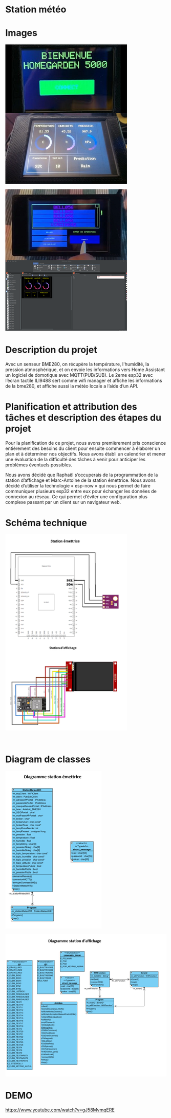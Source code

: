 # Station météo

# Images


<img src="./img/homeGarden5000.jpg"
     alt="homeGarden5000"
     style="float: left; margin-right: 10px;" />

<img src="./img/info.jpg"
     alt="info"
     style="margin-right: 10px;" />

<img src="./img/wifiManager.png"
     alt="wifiManager"
     style="float: left; margin-right: 10px;" />

<img src="./img/GUI.png"
     alt="GUI"
     style="margin-right: 8px;" />

# Description du projet

Avec un senseur BME280, on récupère la température, l'humidité, la pression atmosphérique, et on envoie les informations vers Home Assistant un logiciel de domotique avec MQTT(PUB/SUB).
Le 2eme esp32 avec l’écran tactile ILI9488 sert comme wifi manager et affiche les informations de la bme280, et affiche aussi la météo locale a l’aide d’un API.

# Planification et attribution des tâches et description des étapes du projet

Pour la planification de ce projet, nous avons premièrement pris conscience entièrement des besoins du client pour ensuite commencer à élaborer un plan et à déterminer nos objectifs. Nous avons établi un calendrier et mener une évaluation de la difficulté des tâches à venir pour anticiper les problèmes éventuels possibles.

Nous avons décidé que Raphaël s’occuperais de la programmation de la station d’affichage et Marc-Antoine de la station émettrice. Nous avons décidé d’utiliser la technologie « esp-now » qui nous permet de faire communiquer plusieurs esp32 entre eux pour échanger les données de connexion au réseau. Ce qui permet d’éviter une configuration plus complexe passant par un client sur un navigateur web.


# Schéma technique

<img src="./img/ESP32BME.png"
     alt="ESP32BME"
     style="float: left; margin-right: 10px;" />

<img src="./img/ESP32ILI9488.png"
     alt="ESP32ILI9488"
     style="margin-right: 10px;" />

<br>

# Diagram de classes

<img src="./img/diagramEmetteur.png"
     alt="diagramEmetteur"
     style="float: center;" />

<img src="./img/diagramEcran.png"
     alt="diagramEcran"
     style="margin-right: 10px;" />




# DEMO
https://www.youtube.com/watch?v=gJ58MvmqERE
